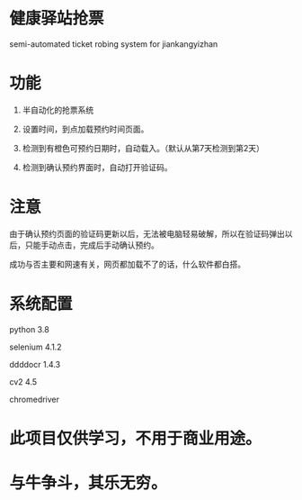 # 健康驿站抢票
semi-automated ticket robing system for jiankangyizhan

# 功能
1. 半自动化的抢票系统

2. 设置时间，到点加载预约时间页面。

3. 检测到有橙色可预约日期时，自动载入。（默认从第7天检测到第2天）

4. 检测到确认预约界面时，自动打开验证码。

# 注意

由于确认预约页面的验证码更新以后，无法被电脑轻易破解，所以在验证码弹出以后，只能手动点击，完成后手动确认预约。

成功与否主要和网速有关，网页都加载不了的话，什么软件都白搭。





# 系统配置

python 3.8

selenium 4.1.2

ddddocr 1.4.3

cv2 4.5

chromedriver



# 此项目仅供学习，不用于商业用途。
# 与牛争斗，其乐无穷。
